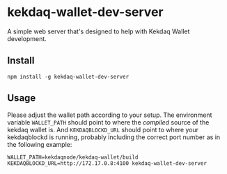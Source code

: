 # kekdaq-wallet-dev-server

A simple web server that's designed to help with Kekdaq Wallet development.

## Install

    npm install -g kekdaq-wallet-dev-server

## Usage

Please adjust the wallet path according to your setup. The environment variable `WALLET_PATH` should point to where the _compiled_
source of the kekdaq wallet is. And `KEKDAQBLOCKD_URL` should point to where your kekdaqblockd is running, probably including the
correct port number as in the following example:

    WALLET_PATH=kekdaqnode/kekdaq-wallet/build KEKDAQBLOCKD_URL=http://172.17.0.8:4100 kekdaq-wallet-dev-server

